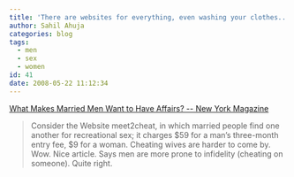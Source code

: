 ```yaml
---
title: 'There are websites for everything, even washing your clothes..'
author: Sahil Ahuja
categories: blog
tags:
  - men
  - sex
  - women
id: 41
date: 2008-05-22 11:12:34
---
```


[What Makes Married Men Want to Have Affairs? -- New York Magazine](http://nymag.com/relationships/sex/47055/index1.html)
> Consider the Website meet2cheat, in which married people find one another for recreational sex; it charges $59 for a man’s three-month entry fee, $9 for a woman. Cheating wives are harder to come by.
Wow. Nice article. Says men are more prone to infidelity (cheating on someone). Quite right.